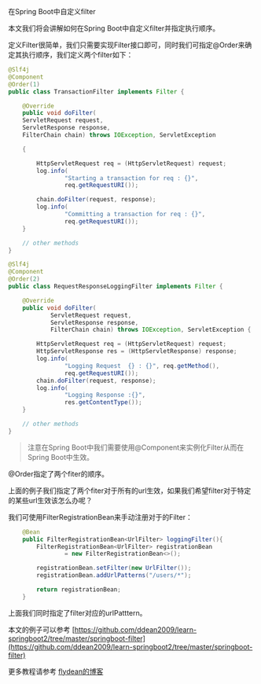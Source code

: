 在Spring Boot中自定义filter

本文我们将会讲解如何在Spring Boot中自定义filter并指定执行顺序。

定义Filter很简单，我们只需要实现Filter接口即可，同时我们可指定@Order来确定其执行顺序，我们定义两个filter如下：

~~~java
@Slf4j
@Component
@Order(1)
public class TransactionFilter implements Filter {

    @Override
    public void doFilter(
    ServletRequest request,
    ServletResponse response,
    FilterChain chain) throws IOException, ServletException

    {

        HttpServletRequest req = (HttpServletRequest) request;
        log.info(
                "Starting a transaction for req : {}",
                req.getRequestURI());

        chain.doFilter(request, response);
        log.info(
                "Committing a transaction for req : {}",
                req.getRequestURI());
    }

    // other methods
}
~~~

~~~java
@Slf4j
@Component
@Order(2)
public class RequestResponseLoggingFilter implements Filter {

    @Override
    public void doFilter(
            ServletRequest request,
            ServletResponse response,
            FilterChain chain) throws IOException, ServletException {

        HttpServletRequest req = (HttpServletRequest) request;
        HttpServletResponse res = (HttpServletResponse) response;
        log.info(
                "Logging Request  {} : {}", req.getMethod(),
                req.getRequestURI());
        chain.doFilter(request, response);
        log.info(
                "Logging Response :{}",
                res.getContentType());
    }

    // other methods
}
~~~

> 注意在Spring Boot中我们需要使用@Component来实例化Filter从而在Spring Boot中生效。

@Order指定了两个fiter的顺序。

上面的例子我们指定了两个fiter对于所有的url生效，如果我们希望filter对于特定的某些url生效该怎么办呢？

我们可使用FilterRegistrationBean来手动注册对于的Filter：

~~~java
    @Bean
    public FilterRegistrationBean<UrlFilter> loggingFilter(){
        FilterRegistrationBean<UrlFilter> registrationBean
                = new FilterRegistrationBean<>();

        registrationBean.setFilter(new UrlFilter());
        registrationBean.addUrlPatterns("/users/*");

        return registrationBean;
    }
~~~

上面我们同时指定了filter对应的urlPatttern。

本文的例子可以参考 [https://github.com/ddean2009/learn-springboot2/tree/master/springboot-filter](https://github.com/ddean2009/learn-springboot2/tree/master/springboot-filter)

更多教程请参考 [flydean的博客](www.flydean.com)


